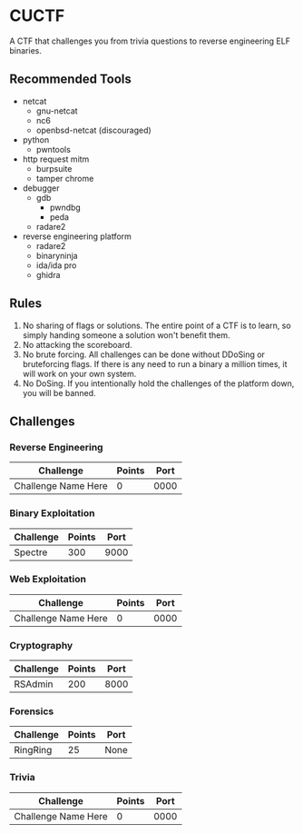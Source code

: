 # CUCTF

A CTF that challenges you from trivia questions to reverse engineering ELF binaries.

## Recommended Tools

* netcat
	* gnu-netcat
	* nc6
	* openbsd-netcat (discouraged)
* python
	* pwntools
* http request mitm
	* burpsuite
	* tamper chrome
* debugger
	* gdb
		* pwndbg
		* peda
	* radare2
* reverse engineering platform
	* radare2
	* binaryninja
	* ida/ida pro
	* ghidra

## Rules

1. No sharing of flags or solutions. The entire point of a CTF is to learn, so simply handing someone a solution won't benefit them.
2. No attacking the scoreboard.
3. No brute forcing. All challenges can be done without DDoSing or bruteforcing flags. If there is any need to run a binary a million times, it will work on your own system. 
4. No DoSing. If you intentionally hold the challenges of the platform down, you will be banned.

## Challenges

### Reverse Engineering

| Challenge           | Points | Port |
| --------------------| ------ | ---- |
| Challenge Name Here | 0      | 0000 |

### Binary Exploitation

| Challenge           | Points | Port |
| --------------------| ------ | ---- |
| Spectre             | 300    | 9000 |

### Web Exploitation

| Challenge           | Points | Port |
| --------------------| ------ | ---- |
| Challenge Name Here | 0      | 0000 |

### Cryptography

| Challenge           | Points | Port |
| --------------------| ------ | ---- |
| RSAdmin             | 200    | 8000 |

### Forensics

| Challenge           | Points | Port |
| --------------------| ------ | ---- |
| RingRing            | 25     | None |

### Trivia

| Challenge           | Points | Port |
| --------------------| ------ | ---- |
| Challenge Name Here | 0      | 0000 |
